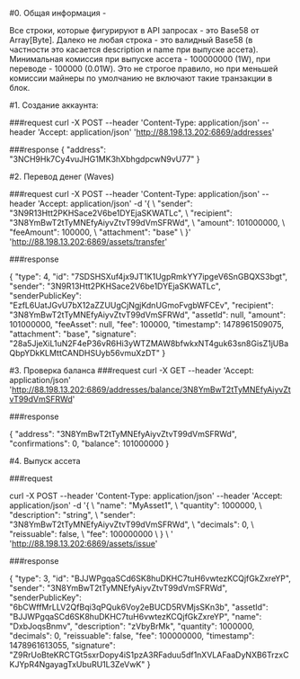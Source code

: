 #0. Общая информация - 

Все строки, которые фигурируют в API запросах - это Base58 от Array[Byte]. Далеко не любая строка - это валидный Base58 (в частности это касается description и name при выпуске ассета).
Минимальная комиссия при выпуске ассета - 100000000 (1W), при переводе - 100000 (0.01W). Это не строгое правило, но при меньшей комиссии майнеры по умолчанию не включают такие транзакции в блок.

#1. Создание аккаунта:

###request
curl -X POST --header 'Content-Type: application/json' --header 'Accept: application/json' 'http://88.198.13.202:6869/addresses'

###response
{
  "address": "3NCH9Hk7Cy4vuJHG1MK3hXbhgdpcwN9vU77"
}

#2. Перевод денег (Waves)

###request
curl -X POST --header 'Content-Type: application/json' --header 'Accept: application/json' -d '{ \ 
    "sender": "3N9R13Htt2PKHSace2V6be1DYEjaSKWATLc", \ 
    "recipient": "3N8YmBwT2tTyMNEfyAiyvZtvT99dVmSFRWd", \ 
    "amount": 101000000, \ 
    "feeAmount": 100000, \ 
    "attachment": "base" \ 
  }' 'http://88.198.13.202:6869/assets/transfer'

###response

{
  "type": 4,
  "id": "7SDSHSXuf4jx9JT1K1UgpRmkYY7ipgeV6SnGBQXS3bgt",
  "sender": "3N9R13Htt2PKHSace2V6be1DYEjaSKWATLc",
  "senderPublicKey": "EzfL6UatJGvU7bX12aZZUUgCjNgjKdnUGmoFvgbWFCEv",
  "recipient": "3N8YmBwT2tTyMNEfyAiyvZtvT99dVmSFRWd",
  "assetId": null,
  "amount": 101000000,
  "feeAsset": null,
  "fee": 100000,
  "timestamp": 1478961509075,
  "attachment": "base",
  "signature": "28a5JjeXiL1uN2F4eP36vR6Hi3yWTZMAW8bfwkxNT4guk63sn8GisZ1jUBaQbpYDkKLMttCANDHSUyb56vmuXzDT"
}

#3. Проверка баланса
###request
curl -X GET --header 'Accept: application/json' 'http://88.198.13.202:6869/addresses/balance/3N8YmBwT2tTyMNEfyAiyvZtvT99dVmSFRWd'

###response

{
  "address": "3N8YmBwT2tTyMNEfyAiyvZtvT99dVmSFRWd",
  "confirmations": 0,
  "balance": 101000000
}

#4. Выпуск ассета

###request

curl -X POST --header 'Content-Type: application/json' --header 'Accept: application/json' -d '{ \ 
   "name": "MyAsset1", \ 
   "quantity": 1000000, \ 
   "description": "string", \ 
   "sender": "3N8YmBwT2tTyMNEfyAiyvZtvT99dVmSFRWd", \ 
   "decimals": 0, \ 
   "reissuable": false, \ 
   "fee": 100000000 \ 
 } \ 
 ' 'http://88.198.13.202:6869/assets/issue'

###response

{
  "type": 3,
  "id": "BJJWPgqaSCd6SK8huDKHC7tuH6vwtezKCQjfGkZxreYP",
  "sender": "3N8YmBwT2tTyMNEfyAiyvZtvT99dVmSFRWd",
  "senderPublicKey": "6bCWffMrLLV2QfBqi3qPQuk6Voy2eBUCD5RVMjsSKn3b",
  "assetId": "BJJWPgqaSCd6SK8huDKHC7tuH6vwtezKCQjfGkZxreYP",
  "name": "DxbJoqsBnmv",
  "description": "zVbyBrMk",
  "quantity": 1000000,
  "decimals": 0,
  "reissuable": false,
  "fee": 100000000,
  "timestamp": 1478961613055,
  "signature": "Z9RrUoBteKRCTGt5sxrDopy4iS1pzA3RFaduu5df1nXVLAFaaDyNXB6TrzxCKJYpR4NgayagTxUbuRU1L3ZeVwK"
}
